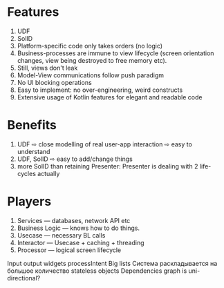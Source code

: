 # Features
1. UDF
1. SolID
1. Platform-specific code only takes orders (no logic)
1. Business-processes are immune to view lifecycle (screen orientation changes, view being destroyed to free memory etc).
1. Still, views don't leak
1. Model-View communications follow push paradigm
1. No UI blocking operations
1. Easy to implement: no over-engineering, weird constructs
1. Extensive usage of Kotlin features for elegant and readable code

# Benefits
1. UDF ⇨ close modelling of real user-app interaction ⇨ easy to understand
1. UDF, SolID ⇨ easy to add/change things
1. more SolID than retaining Presenter: Presenter is dealing with 2 life-cycles actually

# Players
1. Services — databases, network API etc
1. Business Logic — knows how to do things.
1. Usecase — necessary BL calls
1. Interactor — Usecase + caching + threading
1. Processor — logical screen lifecycle

Input output widgets
processIntent
Big lists 
Система раскладывается на большое количество stateless objects
Dependencies graph is uni-directional? 
